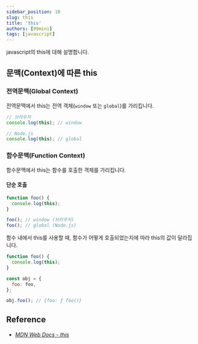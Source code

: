 ```yaml
---
sidebar_position: 10
slug: this
title: 'this'
authors: [99mini]
tags: [javascript]
---
```


javascript의 this에 대해 설명합니다.

<!-- truncate -->

## 문맥(Context)에 따른 this

### 전역문맥(Global Context)

전역문맥에서 this는 전역 객체(`window` 또는 `global`)를 가리킵니다.

```javascript title="global-context.js"
// 브라우저
console.log(this); // window

// Node.js
console.log(this); // global
```

### 함수문맥(Function Context)

함수문맥에서 this는 함수를 호출한 객체를 가리킵니다.

#### 단순 호출

```javascript title="function-context.js"
function foo() {
  console.log(this);
}

foo(); // window (브라우저)
foo(); // global (Node.js)
```

함수 내에서 this를 사용할 때, 함수가 어떻게 호출되었는지에 따라 this의 값이 달라집니다.

```javascript title="function-context-2.js"
function foo() {
  console.log(this);
}

const obj = {
  foo: foo,
};

obj.foo(); // {foo: ƒ foo()}
```

## Reference

- ###### [MDN Web Docs - this](https://developer.mozilla.org/ko/docs/Web/JavaScript/Reference/Operators/this)
